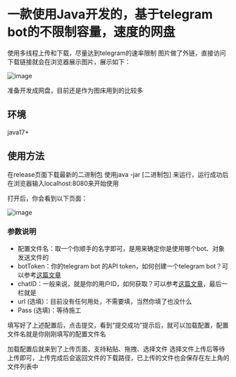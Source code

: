 # 一款使用Java开发的，基于telegram bot的不限制容量，速度的网盘
使用多线程上传和下载，尽量达到telegram的速率限制
图片做了外链，直接访问下载链接就会在浏览器展示图片，展示如下：

![image](https://github.com/user-attachments/assets/5cbe3228-e425-4ece-84ac-6f1616f54be9)

准备开发成网盘，目前还是作为图床用到的比较多

## 环境
java17+
## 使用方法
在release页面下载最新的二进制包
使用java -jar [二进制包] 来运行，运行成功后在浏览器输入localhost:8080来开始使用

打开后，你会看到以下页面：

![image](https://github.com/user-attachments/assets/77f361e4-912d-4279-9f33-fad65a5a84b2)

### 参数说明
- 配置文件名：取一个你顺手的名字即可，是用来确定你是使用哪个bot、对象发送文件的
- botToken：你的telegram bot 的API token，如何创建一个telegram bot？可以参考[这篇文章](https://skydevs.link/posts/tech/telegram_bot)
- chatID：一般来说，就是你的用户ID，如何获取？可以参考[这篇文章](https://skydevs.link/posts/tech/telegram_bot)，最后一栏就是
- url (选填)：目前没有任何用处，不需要填，当然你填了也没什么
- Pass (选填)：等待施工

填写好了上述配置后，点击提交，看到“提交成功”提示后，就可以加载配置，配置文件名就是你刚刚填写的配置文件名

加载配置后就来到了上传页面，支持粘贴、拖拽、选择文件
选择文件上传后等待上传即可，上传完成后会返回文件的下载路径，已上传的文件也会保存在左上角的文件列表中
